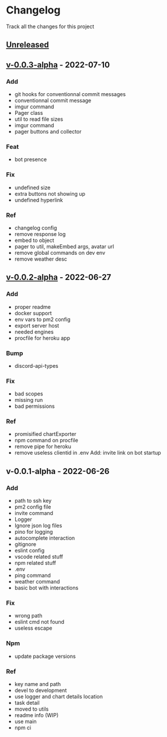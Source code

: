 # Changelog

Track all the changes for this project

<a name="unreleased"></a>

## [Unreleased]


<a name="v-0.0.3-alpha"></a>

## [v-0.0.3-alpha] - 2022-07-10

### Add

- git hooks for conventionnal commit messages
- conventionnal commit message
- imgur command
- Pager class
- util to read file sizes
- imgur command
- pager buttons and collector

### Feat

- bot presence

### Fix

- undefined size
- extra buttons not showing up
- undefined hyperlink

### Ref

- changelog config
- remove response log
- embed to object
- pager to util, makeEmbed args, avatar url
- remove global commands on dev env
- remove weather desc


<a name="v-0.0.2-alpha"></a>

## [v-0.0.2-alpha] - 2022-06-27

### Add

- proper readme
- docker support
- env vars to pm2 config
- export server host
- needed engines
- procfile for heroku app

### Bump

- discord-api-types

### Fix

- bad scopes
- missing run
- bad permissions

### Ref

- promisified chartExporter
- npm command on procfile
- remove pipe for heroku
- remove useless clientid in .env Add: invite link on bot startup


<a name="v-0.0.1-alpha"></a>

## v-0.0.1-alpha - 2022-06-26

### Add

- path to ssh key
- pm2 config file
- invite command
- Logger
- Ignore json log files
- pino for logging
- autocomplete interaction
- gitignore
- eslint config
- vscode related stuff
- npm related stuff
- .env
- ping command
- weather command
- basic bot with interactions

### Fix

- wrong path
- eslint cmd not found
- useless escape

### Npm

- update package versions

### Ref

- key name and path
- devel to development
- use logger and chart details location
- task detail
- moved to utils
- readme info (WIP)
- use main
- npm ci


[Unreleased]: https://github.com/tholeb/dumbot/compare/v-0.0.3-alpha...HEAD
[v-0.0.3-alpha]: https://github.com/tholeb/dumbot/compare/v-0.0.2-alpha...v-0.0.3-alpha
[v-0.0.2-alpha]: https://github.com/tholeb/dumbot/compare/v-0.0.1-alpha...v-0.0.2-alpha
